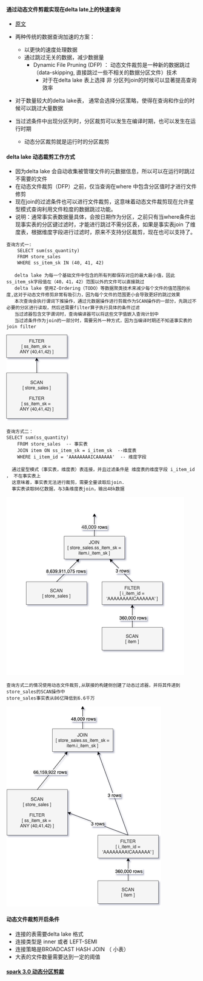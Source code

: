 ####   通过动态文件剪裁实现在delta late上的快速查询

* [原文](https://databricks.com/blog/2020/04/30/faster-sql-queries-on-delta-lake-with-dynamic-file-pruning.html)

* 两种传统的数据查询加速的方案：
  * 以更快的速度处理数据
  * 通过跳过无关的数据，减少数据量
    * Dynamic File Pruning (DFP) ： 动态文件裁剪是一种新的数据跳过（data-skipping, 直接跳过一些不相关的数据分区文件）技术
      * 对于在delta lake 表上选择 非 分区列join的时候可以显著提高查询效率
* 对于数量较大的delta lake表， 通常会选择分区策略，使得在查询和作业的时候可以跳过大量数据
* 当过滤条件中出现分区列时，分区裁剪可以发生在编译时期，也可以发生在运行时期
  * 动态分区裁剪就是运行时的分区裁剪



####  delta lake 动态裁剪工作方式

* 因为delta lake 会自动收集被管理文件的元数据信息，所以可以在运行时跳过不需要的文件
* 在动态文件裁剪（DFP）之前，仅当查询在where 中包含分区值时才进行文件修剪
* 现在join的过滤条件也可以进行文件裁剪，这意味着动态文件裁剪现在允许星型模式查询利用文件粒度的数据跳过功能。
* 说明：通常事实表数据量具体，会按日期作为分区，之前只有当where条件出现事实表的分区键过滤时，才能进行跳过不需分区表，如果是事实表join 了维度表，根据维度字段进行过滤时，原来不支持分区裁剪，现在也可以支持了。

```
查询方式一: 
    SELECT sum(ss_quantity) 
    FROM store_sales 
    WHERE ss_item_sk IN (40, 41, 42) 
   
   delta lake 为每一个基础文件中包含的所有列都保存对应的最大最小值，因此ss_item_sk字段值在（40，41，42）范围以外的文件可以直接跳过
   delta lake 使用Z-Ordering（TODO）等数据聚类技术来减少每个文件的值范围的长度,这对于动态文件修剪非常有吸引力，因为每个文件的范围更小会导致更好的跳过效果
   本次查询会执行谓词下推操作，通过元数据操作进行剪裁作为SCAN操作的一部分，先跳过不必要的分区进行读取，然后还需要filter算子执行具体的条件过滤
   当过滤器包含文字谓词时，查询编译器可以将这些文字值嵌入查询计划中
   当过滤条件作为join的一部分时，需要另外一种方式，因为当编译时期还不知道事实表的join filter
```

![](../../..\images\pdf1.png)



```
查询方式二：
SELECT sum(ss_quantity) 
    FROM store_sales  -- 事实表
    JOIN item ON ss_item_sk = i_item_sk  --维度表
    WHERE i_item_id = 'AAAAAAAAICAAAAAA'  -- 维度字段
    
  通过星型模式（事实表，维度表）表连接，并且过滤条件是 维度表的维度字段 i_item_id ， 不在事实表上
  这意味着，事实表无法进行裁剪，需要全量读取后join.
  事实表读取86亿数据，与3条维度表join，输出48k数据
```

![Example query where filtering of rows for store_sales would typically be done as part of the JOIN operation since the values of ss_item_sk are not known until after the SCAN and FILTER operations take place on the item table.](../../..\images\pdf2.png)

```
查询方式二的情况使用动态文件裁剪,从联接的构建侧创建了动态过滤器，并将其传递到store_sales的SCAN操作中
store_sales事实表从86亿降低到6.6千万
```

![Example query with Dynamic File Pruning enabled, where a dynamic filter is created from the build side of the join and passed into the SCAN operation for store_sales.](../../..\images\pdf3.png)

#### 动态文件裁剪开启条件

* 连接的表需要delta lake 格式
* 连接类型是 inner 或者 LEFT-SEMI
* 连接策略是BROADCAST HASH JOIN （ 小表）
* 大表的文件数量需要达到一定的阈值





####  [spark 3.0  动态分区剪裁](../../源码/features/ApacheSpark3.0动态分区裁剪.md)

